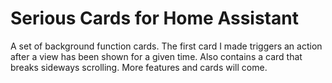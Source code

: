 # Serious Cards for Home Assistant
A set of background function cards. The first card I made triggers an action after a view has been shown for a given time. Also
contains a card that breaks sideways scrolling. More features and cards will come.
